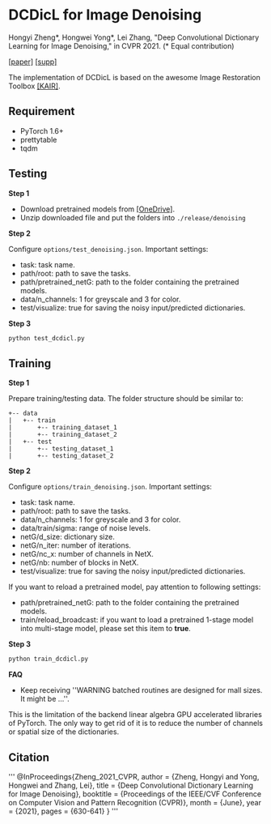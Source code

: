 # DCDicL for Image Denoising
Hongyi Zheng*, Hongwei Yong*, Lei Zhang, "Deep Convolutional Dictionary Learning for Image Denoising," in CVPR 2021. (* Equal contribution)

[[paper]](https://www4.comp.polyu.edu.hk/~cslzhang/paper/DCDicL-cvpr21-final.pdf) [[supp]](https://www4.comp.polyu.edu.hk/~cslzhang/paper/DCDicL-cvpr21-supp.pdf)

The implementation of DCDicL is based on the awesome Image Restoration Toolbox [[KAIR]](https://github.com/cszn/KAIR).

## Requirement
- PyTorch 1.6+
- prettytable
- tqdm

## Testing
**Step 1**

- Download pretrained models from [[OneDrive]](https://1drv.ms/u/s!ApI9l49EgrUbjJ8cmYU4XBFUPutmag?e=AUEgnb).
- Unzip downloaded file and put the folders into ```./release/denoising```

**Step 2**

Configure ```options/test_denoising.json```. Important settings:
- task: task name.
- path/root: path to save the tasks.
- path/pretrained_netG: path to the folder containing the pretrained models.
- data/n_channels: 1 for greyscale and 3 for color.
- test/visualize: true for saving the noisy input/predicted dictionaries.

**Step 3**
```bash
python test_dcdicl.py
```



## Training
**Step 1**

Prepare training/testing data. The folder structure should be similar to:

```
+-- data
|   +-- train
|       +-- training_dataset_1
|       +-- training_dataset_2
|   +-- test
|       +-- testing_dataset_1
|       +-- testing_dataset_2
```

**Step 2**

Configure ```options/train_denoising.json```. Important settings:
- task: task name.
- path/root: path to save the tasks.
- data/n_channels: 1 for greyscale and 3 for color.
- data/train/sigma: range of noise levels.
- netG/d_size: dictionary size.
- netG/n_iter: number of iterations.
- netG/nc_x: number of channels in NetX.
- netG/nb: number of blocks in NetX.
- test/visualize: true for saving the noisy input/predicted dictionaries.

If you want to reload a pretrained model, pay attention to following settings:
- path/pretrained_netG: path to the folder containing the pretrained models.
- train/reload_broadcast: if you want to load a pretrained 1-stage model into multi-stage model, please set this item to **true**.


**Step 3**
```bash
python train_dcdicl.py
```

**FAQ**
- Keep receiving ''WARNING batched routines are designed for mall sizes. It might be ...''.

This is the limitation of the backend linear algebra GPU accelerated libraries of PyTorch. The only way to get rid of it is to reduce the number of channels or spatial size of the dictionaries.

## Citation
'''
@InProceedings{Zheng_2021_CVPR,
    author    = {Zheng, Hongyi and Yong, Hongwei and Zhang, Lei},
    title     = {Deep Convolutional Dictionary Learning for Image Denoising},
    booktitle = {Proceedings of the IEEE/CVF Conference on Computer Vision and Pattern Recognition (CVPR)},
    month     = {June},
    year      = {2021},
    pages     = {630-641}
}
'''
